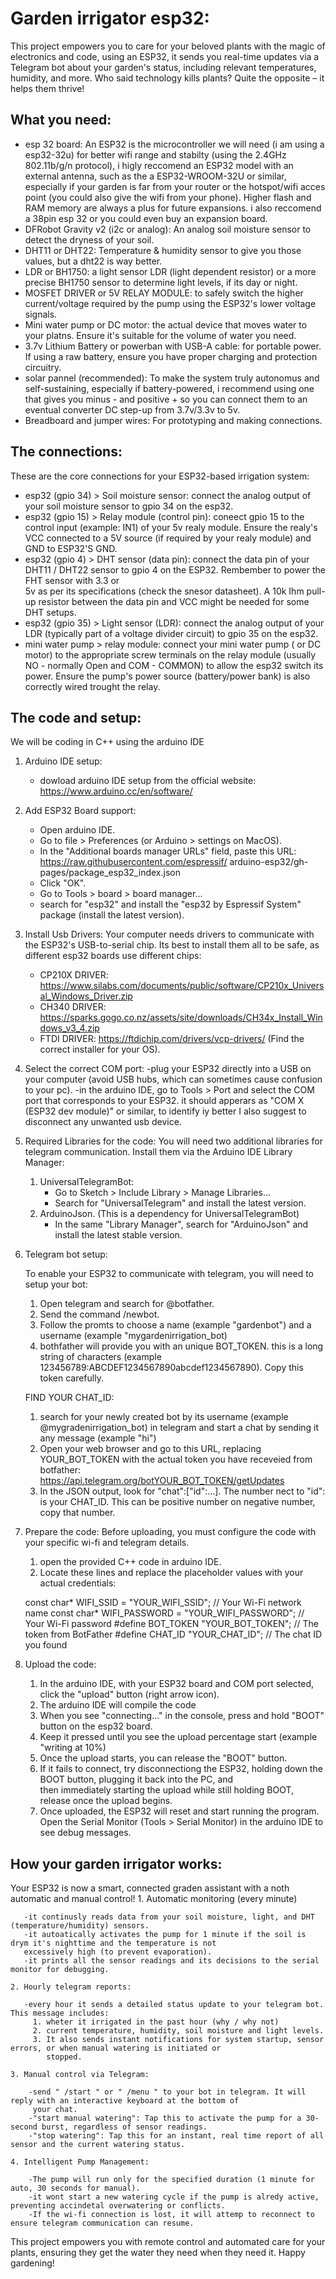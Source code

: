 # Garden irrigator esp32:
This project empowers you to care for your beloved plants with the magic of electronics and code, using an ESP32, it sends 
you real-time updates via a Telegram bot about your garden's status, including relevant temperatures, humidity, and more. 
Who said technology kills plants? Quite the opposite – it helps them thrive!

## What you need:
- esp 32 board: An ESP32 is the microcontroller we will need (i am using a esp32-32u) for better wifi range and stabilty 
  (using the 2.4GHz 802.11b/g/n protocol), 
  i higly reccomend an ESP32 model with an external antenna, such as the a ESP32-WROOM-32U or similar, especially if your 
  garden is far from your router or the hotspot/wifi acces point (you could also give the wifi from your phone). Higher 
  flash and RAM memory are always a plus for future expansions. i also reccomend a 38pin esp 32 or you could even buy an 
  expansion board.
- DFRobot Gravity v2 (i2c or analog): An analog soil moisture sensor to detect the dryness of your soil.
- DHT11 or DHT22: Temperature & humidity sensor to give you those values, but a dht22 is way better.
- LDR or BH1750: a light sensor LDR (light dependent resistor) or a more precise BH1750 sensor to determine light levels, if 
  its day or night.
- MOSFET DRIVER or 5V RELAY MODULE: to safely switch the higher current/voltage required by the pump using the ESP32's lower 
  voltage signals.
- Mini water pump or DC motor: the actual device that moves water to your platns. Ensure it's suitable for the volume of 
  water you need.
- 3.7v Lithium Battery or powerban with USB-A cable: for portable power. If using a raw battery, ensure you have proper 
  charging and protection circuitry.
- solar pannel (recommended): To make the system truly autonomus and self-sustaining, especially if battery-powered, i 
  recommend using one that gives you minus - 
  and positive + so you can connect them to an eventual converter DC step-up from 3.7v/3.3v to 5v.
- Breadboard and jumper wires: For prototyping and making connections.

## The connections:
These are the core connections for your ESP32-based irrigation system:
- esp32 (gpio 34) > Soil moisture sensor: connect the analog output of your soil moisture sensor to gpio 34 on the esp32.
- esp32 (gpio 15) > Relay module (control pin): coneect gpio 15 to the control input (example: IN1) of your 5v realy module. 
  Ensure the realy's VCC connected to a 
  5V source (if required by your realy module) and GND to ESP32'S GND.
- esp32 (gpio 4) > DHT sensor (data pin): connect the data pin of your DHT11 / DHT22 sensor to gpio 4 on the ESP32. 
  Rembember to power the FHT sensor with 3.3 or  
  5v as per its specifications (check the snesor datasheet). A 10k Ihm pull-up resistor between the data pin and VCC might 
  be needed for some DHT setups.
- esp32 (gpio 35) > Light sensor (LDR): connect the analog output of your LDR (typically part of a voltage divider circuit) 
  to gpio 35 on the esp32.
- mini water pump > relay module: connect your mini water pump ( or DC motor) to the appropriate screw terminals on the 
  relay module (usually NO - normally Open and COM - COMMON) to allow the esp32 switch its power. Ensure the pump's power 
  source (battery/power bank) is also correctly wired trought the relay.

## The code and setup: 
We will be coding in C++ using the arduino IDE

1. Arduino IDE setup:
   - dowload arduino IDE setup from the official website: https://www.arduino.cc/en/software/

2. Add ESP32 Board support: 
   - Open arduino IDE.
   - Go to file > Preferences (or Arduino > settings on MacOS).
   - In the "Additional boards manager URLs" field, paste this URL: https://raw.githubusercontent.com/espressif/
   arduino-esp32/gh-pages/package_esp32_index.json
   - Click "OK".
   - Go to Tools > board > board manager...
   - search for "esp32" and install the "esp32 by Espressif System" package (install the latest version).

3. Install Usb Drivers:
   Your computer needs drivers to communicate with the ESP32's USB-to-serial chip. Its best to install them all to be safe, 
   as different 
   esp32 boards use different chips:
   - CP210X DRIVER: https://www.silabs.com/documents/public/software/CP210x_Universal_Windows_Driver.zip
   - CH340 DRIVER: https://sparks.gogo.co.nz/assets/site/downloads/CH34x_Install_Windows_v3_4.zip
   - FTDI DRIVER: https://ftdichip.com/drivers/vcp-drivers/ (Find the correct installer for your OS).

4. Select the correct COM port:
   -plug your ESP32 directly into a USB on your computer (avoid USB hubs, which can sometimes cause confusion to your pc).
   -in the arduino IDE, go to Tools > Port and select the COM port that corresponds to your ESP32. it should apperars as 
   "COM X (ESP32 dev module)" or similar, to identify iy better I also suggest to disconnect any unwanted usb device.

5. Required Libraries for the code:
   You will need two additional libraries for telegram communication. Install them via the Arduino IDE Library Manager:
    1. UniversalTelegramBot:
       - Go to Sketch > Include Library > Manage Libraries...
       - Search for "UniversalTelegram" and install the latest version.
    2. ArduinoJson. (This is a dependency for UniversalTelegramBot)
       - In the same "Library Manager", search for "ArduinoJson" and install the latest stable version.

6. Telegram bot setup:

   To enable your ESP32 to communicate with telegram, you will need to setup your bot:
    1. Open telegram and search for @botfather.
    2. Send the command /newbot.
    3. Follow the promts to choose a name (example "gardenbot") and a username (example "mygardenirrigation_bot)
    4. bothfather will provide you with an unique BOT_TOKEN. this is a long string of characters (example 
       123456789:ABCDEF1234567890abcdef1234567890). Copy this token carefully.

   FIND YOUR CHAT_ID:
    1. search for your newly created bot by its username (example @mygradenirrigation_bot) in telegram and start a chat by 
       sending it any message (example "hi")
    2. Open your web browser and go to this URL, replacing YOUR_BOT_TOKEN with the actual token you have receveied from 
       botfather: https://api.telegram.org/botYOUR_BOT_TOKEN/getUpdates
    3. In the JSON output, look for "chat":["id":...]. The number nect to "id": is your CHAT_ID. This can be positive number 
       on negative number, copy that number.

7. Prepare the code: 
   Before uploading, you must configure the code with your specific wi-fi and telegram details.
   1. open the provided C++ code in arduino IDE.
   2. Locate these lines and replace the placeholder values with your actual credentials:

   const char* WIFI_SSID = "YOUR_WIFI_SSID";            // Your Wi-Fi network name
   const char* WIFI_PASSWORD = "YOUR_WIFI_PASSWORD";    // Your Wi-Fi password
   #define BOT_TOKEN "YOUR_BOT_TOKEN";                  // The token from BotFather
   #define CHAT_ID "YOUR_CHAT_ID";                      // The chat ID you found

8. Upload the code:
   1. In the arduino IDE, with your ESP32 board and COM port selected, click the "upload" button (right arrow icon).
   2. The arduino IDE will compile the code
   3. When you see "connecting..." in the console, press and hold "BOOT" button on the esp32 board.
   4. Keep it pressed until you see the upload percentage start (example "writing at 10%)
   5. Once the upload starts, you can release the "BOOT" button.
   6. If it fails to connect, try disconnectiong the ESP32, holding down the BOOT button, plugging it back into the PC, and  
      then immediately starting the upload while still holding BOOT, release once the upload begins.
   7. Once uploaded, the ESP32 will reset and start running the program. Open the Serial Monitor (Tools > Serial Monitor) in 
   the arduino IDE to see debug messages.

## How your garden irrigator works:
   Your ESP32 is now a smart, connected graden assistant with a noth automatic and manual control!
    1. Automatic monitoring (every minute)

       -it continusly reads data from your soil moisture, light, and DHT (temperature/humidity) sensors.
       -it autoatically activates the pump for 1 minute if the soil is drym it's nighttime and the temperature is not 
       excessively high (to prevent evaporation).
       -it prints all the sensor readings and its decisions to the serial monitor for debugging.

    2. Hourly telegram reports:

       -every hour it sends a detailed status update to your telegram bot. This message includes:
         1. wheter it irrigated in the past hour (why / why not)
         2. current temperature, humidity, soil moisture and light levels.
         3. It also sends instant notifications for system startup, sensor errors, or when manual watering is initiated or   
            stopped.

    3. Manual control via Telegram:

        -send " /start " or " /menu " to your bot in telegram. It will reply with an interactive keyboard at the bottom of   
         your chat.
        -"start manual watering": Tap this to activate the pump for a 30-second burst, regardless of sensor readings.
        -"stop watering": Tap this for an instant, real time report of all sensor and the current watering status.
        
    4. Intelligent Pump Management:

        -The pump will run only for the specified duration (1 minute for auto, 30 seconds for manual).
        -it wont start a new watering cycle if the pump is alredy active, preventing accindetal overwatering or conflicts.
        -If the wi-fi connection is lost, it will attemp to reconnect to ensure telegram communication can resume.

        
This project empowers you with remote control and automated care for your plants, ensuring they get the water they need when 
they need it. Happy gardening!